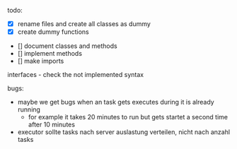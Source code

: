 todo:
- [x] rename files and create all classes as dummy
- [x] create dummy functions
- [] document classes and methods
- [] implement methods
- [] make imports

interfaces
	- check the not implemented syntax

bugs:
- maybe we get bugs when an task gets executes during it is already running
	- for example it takes 20 minutes to run but gets startet a second time after 10 minutes
- executor sollte tasks nach server auslastung verteilen, nicht nach anzahl tasks


